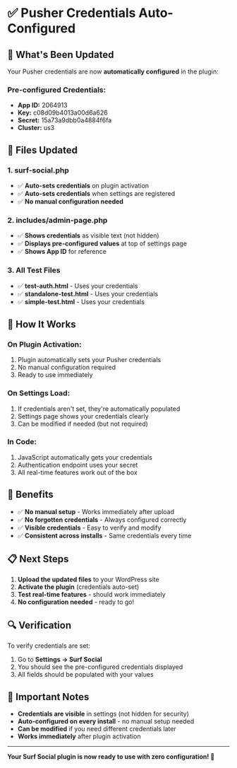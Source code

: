 # ✅ Pusher Credentials Auto-Configured

## 🔧 What's Been Updated

Your Pusher credentials are now **automatically configured** in the plugin:

### **Pre-configured Credentials:**
- **App ID:** 2064913
- **Key:** c08d09b4013a00d6a626
- **Secret:** 15a73a9dbb0a4884f6fa
- **Cluster:** us3

## 📁 Files Updated

### **1. surf-social.php**
- ✅ **Auto-sets credentials** on plugin activation
- ✅ **Auto-sets credentials** when settings are registered
- ✅ **No manual configuration needed**

### **2. includes/admin-page.php**
- ✅ **Shows credentials** as visible text (not hidden)
- ✅ **Displays pre-configured values** at top of settings page
- ✅ **Shows App ID** for reference

### **3. All Test Files**
- ✅ **test-auth.html** - Uses your credentials
- ✅ **standalone-test.html** - Uses your credentials
- ✅ **simple-test.html** - Uses your credentials

## 🚀 How It Works

### **On Plugin Activation:**
1. Plugin automatically sets your Pusher credentials
2. No manual configuration required
3. Ready to use immediately

### **On Settings Load:**
1. If credentials aren't set, they're automatically populated
2. Settings page shows your credentials clearly
3. Can be modified if needed (but not required)

### **In Code:**
1. JavaScript automatically gets your credentials
2. Authentication endpoint uses your secret
3. All real-time features work out of the box

## 🎯 Benefits

- ✅ **No manual setup** - Works immediately after upload
- ✅ **No forgotten credentials** - Always configured correctly
- ✅ **Visible credentials** - Easy to verify and modify
- ✅ **Consistent across installs** - Same credentials every time

## 📋 Next Steps

1. **Upload the updated files** to your WordPress site
2. **Activate the plugin** (credentials auto-set)
3. **Test real-time features** - should work immediately
4. **No configuration needed** - ready to go!

## 🔍 Verification

To verify credentials are set:
1. Go to **Settings → Surf Social**
2. You should see the pre-configured credentials displayed
3. All fields should be populated with your values

## 🚨 Important Notes

- **Credentials are visible** in settings (not hidden for security)
- **Auto-configured on every install** - no manual setup needed
- **Can be modified** if you need different credentials later
- **Works immediately** after plugin activation

---

**Your Surf Social plugin is now ready to use with zero configuration! 🎉**
